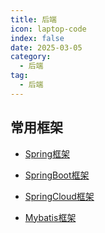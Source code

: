 ```yaml
---
title: 后端
icon: laptop-code
index: false
date: 2025-03-05
category:
  - 后端
tag:
  - 后端
---
```


## 常用框架

- [Spring框架](Spring.md)

- [SpringBoot框架](SpringBoot.md)

- [SpringCloud框架](SpringCloud.md)

- [Mybatis框架](Mybatis.md)
